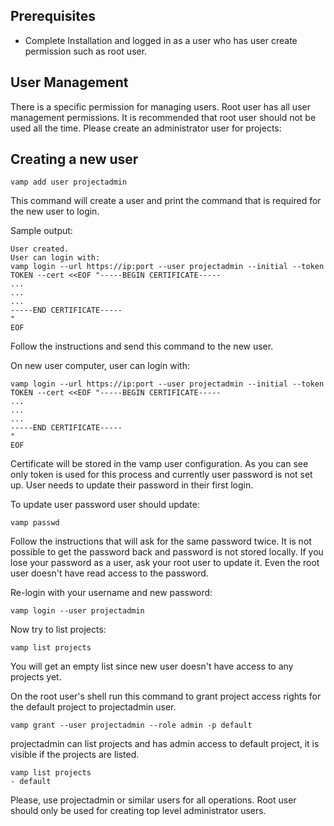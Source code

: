 ## Prerequisites
* Complete Installation and logged in as a user who has user create permission such as root user.

## User Management

There is a specific permission for managing users. Root user has all user management permissions. It is recommended that root user should not be used all the time. Please create an administrator user for projects:

## Creating a new user

```shell
vamp add user projectadmin
```
This command will create a user and print the command that is required for the new user to login.

Sample output:
```shell
User created.
User can login with:
vamp login --url https://ip:port --user projectadmin --initial --token TOKEN --cert <<EOF "-----BEGIN CERTIFICATE-----
...
...
...
-----END CERTIFICATE-----
"
EOF
```

Follow the instructions and send this command to the new user.

On new user computer, user can login with:

```shell
vamp login --url https://ip:port --user projectadmin --initial --token TOKEN --cert <<EOF "-----BEGIN CERTIFICATE-----
...
...
...
-----END CERTIFICATE-----
"
EOF
```

Certificate will be stored in the vamp user configuration. As you can see only token is used for this process and currently user password is not set up. User needs to update their password in their first login.

To update user password user should update:

```shell
vamp passwd
```
Follow the instructions that will ask for the same password twice.
It is not possible to get the password back and password is not stored locally. If you lose your password as a user, ask your root user to update it. Even the root user doesn't have read access to the password.

Re-login with your username and new password:
```shell
vamp login --user projectadmin
```

Now try to list projects:
```shell
vamp list projects
```

You will get an empty list since new user doesn't have access to any projects yet.

On the root user's shell run this command to grant project access rights for the default project to projectadmin user.

```shell
vamp grant --user projectadmin --role admin -p default
```

projectadmin can list projects and has admin access to default project, it is visible if the projects are listed.
```shell
vamp list projects
- default
```

Please, use projectadmin or similar users for all operations. Root user should only be used for creating top level administrator users.
